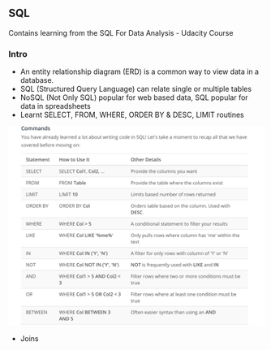 ## SQL 

Contains learning from the SQL For Data Analysis - Udacity Course 

### Intro

* An entity relationship diagram (ERD) is a common way to view data in a database.
* SQL (Structured Query Language) can relate single or multiple tables
* NoSQL (Not Only SQL) popular for web based data, SQL popular for data in spreadsheets
* Learnt SELECT, FROM, WHERE, ORDER BY & DESC, LIMIT routines

![Getting Started](/img/SQL_basics.png)

* Joins
